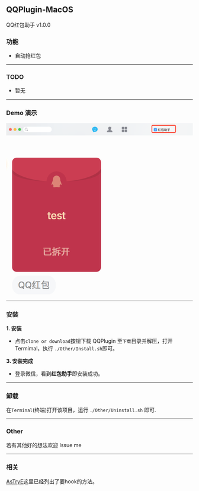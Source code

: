 
## QQPlugin-MacOS

QQ红包助手 v1.0.0   

### 功能
* 自动抢红包

---

### TODO

- 暂无

---

### Demo 演示

![演示](./Other/ScreenShots/1.png)

![演示2](./Other/ScreenShots/2.png)

---

### 安装

**1. 安装**

* 点击`clone or download`按钮下载 QQPlugin 至`下载`目录并解压，打开Termimal，执行 `./Other/Install.sh`即可。


**3. 安装完成**

* 登录微信，看到**红包助手**即安装成功。

---

### 卸载

在`Terminal`(终端)打开该项目，运行 `./Other/Uninstall.sh` 即可.

---
### Other

若有其他好的想法欢迎 Issue me

------

### 相关

[AsTryE](https://github.com/AsTryE)这里已经列出了要hook的方法。